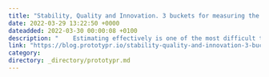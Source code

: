 ```yaml
---
title: "Stability, Quality and Innovation. 3 buckets for measuring the state of your Product."
date: 2022-03-29 13:22:50 +0000
dateadded: 2022-03-30 00:00:08 +0100
description: "    Estimating effectively is one of the most difficult tasks for any product team out there.  Continue reading on Prototypr »  "
link: "https://blog.prototypr.io/stability-quality-and-innovation-3-buckets-for-measuring-the-state-of-your-product-dc286b5a2bf6?source=rss----eb297ea1161a---4"
category:
directory: _directory/prototypr.md
---
```

